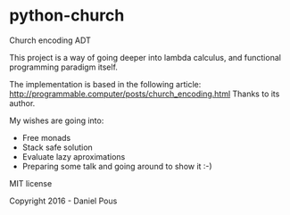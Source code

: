 # python-church
Church encoding ADT

This project is a way of going deeper into lambda calculus, and functional programming paradigm itself.

The implementation is based in the following article: http://programmable.computer/posts/church_encoding.html
Thanks to its author.


My wishes are going into:

- Free monads
- Stack safe solution
- Evaluate lazy aproximations
- Preparing some talk and going around to show it :-)

MIT license

Copyright 2016 - Daniel Pous
